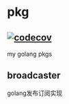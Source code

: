 # pkg
[![codecov](https://codecov.io/gh/zx06/pkg/branch/main/graph/badge.svg?token=Q74ZUA6VFA)](https://codecov.io/gh/zx06/pkg)
---
my golang pkgs

## broadcaster
golang发布订阅实现
